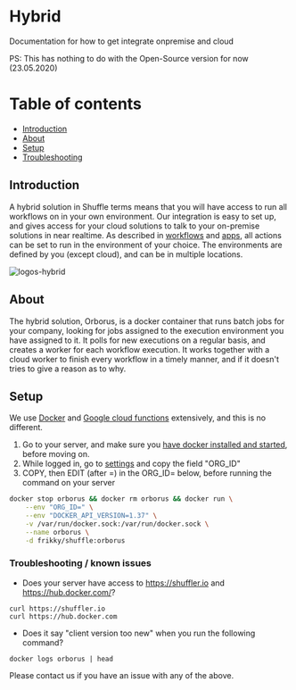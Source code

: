 # Hybrid 
Documentation for how to get integrate onpremise and cloud 

PS: This has nothing to do with the Open-Source version for now (23.05.2020)

# Table of contents
* [Introduction](#introduction)
* [About](#about)
* [Setup](#setup)
* [Troubleshooting](#troubleshooting)

## Introduction
A hybrid solution in Shuffle terms means that you will have access to run all workflows on in your own environment. Our integration is easy to set up, and gives access for your cloud solutions to talk to your on-premise solutions in near realtime. As described in [workflows](/docs/workflows) and [apps](/docs/apps), all actions can be set to run in the environment of your choice. The environments are defined by you (except cloud), and can be in multiple locations. 

![logos-hybrid](https://github.com/frikky/shuffle-docs/blob/master/assets/logos-hybrid.PNG?raw=true)

## About
The hybrid solution, Orborus, is a docker container that runs batch jobs for your company, looking for jobs assigned to the execution environment you have assigned to it. It polls for new executions on a regular basis, and creates a worker for each workflow execution. It works together with a cloud worker to finish every workflow in a timely manner, and if it doesn't tries to give a reason as to why.

## Setup 
We use [Docker](https://www.docker.com/) and [Google cloud functions](https://cloud.google.com/functions/) extensively, and this is no different. 

1. Go to your server, and make sure you [have docker installed and started](https://docs.docker.com/install/), before moving on.
2. While logged in, go to [settings](https://shuffler.io/settings) and copy the field "ORG_ID"
3. COPY, then EDIT (after =) in the ORG_ID= below, before running the command on your server
```bash
docker stop orborus && docker rm orborus && docker run \
	--env "ORG_ID=" \
	--env "DOCKER_API_VERSION=1.37" \
	-v /var/run/docker.sock:/var/run/docker.sock \
	--name orborus \
	-d frikky/shuffle:orborus
```

### Troubleshooting / known issues
* Does your server have access to https://shuffler.io and https://hub.docker.com/? 
```
curl https://shuffler.io
curl https://hub.docker.com
```
* Does it say "client version too new" when you run the following command?
```
docker logs orborus | head
```

Please contact us if you have an issue with any of the above.
